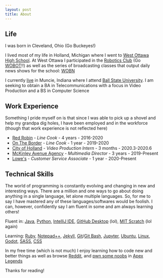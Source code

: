 ```yaml
---
layout: post
title: About
---
```


## Life

I was born in Cleveland, Ohio (Go Buckeyes!)

I lived most of my life in Holland, Michigan where I went to [West Ottawa High School](https://www.westottawa.net/).
 At West Ottawa I participated in the [Robotics Club](http://www.team141.net/) (Go [WOBOT](http://www.team141.net/images/wobot%20logo_km2016-01.png?crc=3918792164)!!) as well as the series of broadcasting classes that output daily news shows for the school: [WOBN](http://www.wobnonline.com/)

I currently [live](https://www.instagram.com/klemmchowdah/) in Muncie, Indiana where I attend [Ball State University](https://www.bsu.edu/).
I am seeking to obtain a BA in Telecommunications with a focus in Video Production and a BS in Computer Science

## Work Experience

Something I pride myself on is that since I was able to pick up a shovel and help my grandpa dig holes, I have been employed and in the workforce (though that work experience is not reflected here)

* [Red Robin](https://www.redrobin.com/) - *Line Cook* - 4 years - 2016-2020  
* [On The Border](https://www.ontheborder.com/) - *Line Cook* - 1 year - 2019-2020  
* [City of Holland](https://www.cityofholland.com/) - *Video Production Intern* - 3 months - 2020.3-2020.6  
* [McKinley Avenue Agency](https://mckinleyavenue.com/) - *Multimedia Director* - 3 years - 2019-Present  
* [Lowe's](https://www.lowes.com/) - *Customer Service Associate* - 1 year - 2020-Present

## Technical Skills

The world of programming is constantly evolving and changing in new and interesting ways. There are a million and one ways to go about doing anything in a single language, let alone multiple languages. So, for me to say I have mastered any of these languages/softwares would be foolish. I can, however, confidently say I am fluent in some and am always learning others!

Fluent in: [Java](https://www.java.com/), [Python](https://www.python.org/), [IntelliJ IDE](https://www.jetbrains.com/idea/), [GitHub Desktop](https://desktop.github.com/) (lol), [MIT Scratch](https://scratch.mit.edu/) (lol again)

Learning: [Ruby](https://www.ruby-lang.org/), [Notepad++](https://notepad-plus-plus.org/), [Jekyll](https://jekyllrb.com/), [Git](https://git-scm.com/)/[Git Bash](https://git-scm.com/downloads/), [Jupyter](https://jupyter.org/), [Ubuntu](https://ubuntu.com/), [Linux](https://www.linux.org/), [Godot](https://godotengine.org/), [SASS](https://sass-lang.com/), [CSS](https://www.w3.org/Style/CSS/Overview.en.html)

In my free time (which is not much) I enjoy learning how to code new and better things as well as browse [Reddit](https://www.reddit.com/user/klemmchowdah), and [pwn some noobs](https://www.reddit.com/r/apexlegends/comments/pjohex/sharpshooting_pre_bocek/) in [Apex Legends](https://www.ea.com/games/apex-legends)

Thanks for reading!
